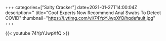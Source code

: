+++
categories=["Salty Cracker"]
date=2021-01-27T14:00:04Z
description=''
title="Coof Experts Now Recommend Anal Swabs To Detect COVID"
thumbnail="https://i.ytimg.com/vi/74YpYJwpXfQ/hqdefault.jpg"
+++

{{< youtube 74YpYJwpXfQ >}}

